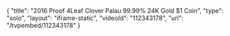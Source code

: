 {
    "title": "2016 Proof 4Leaf Clover Palau 99.99% 24K Gold $1 Coin",
    "type": "solo",
    "layout": "iframe-static",
    "videoId": "112343178",
    "url": "\/tvpembed\/112343178"
}